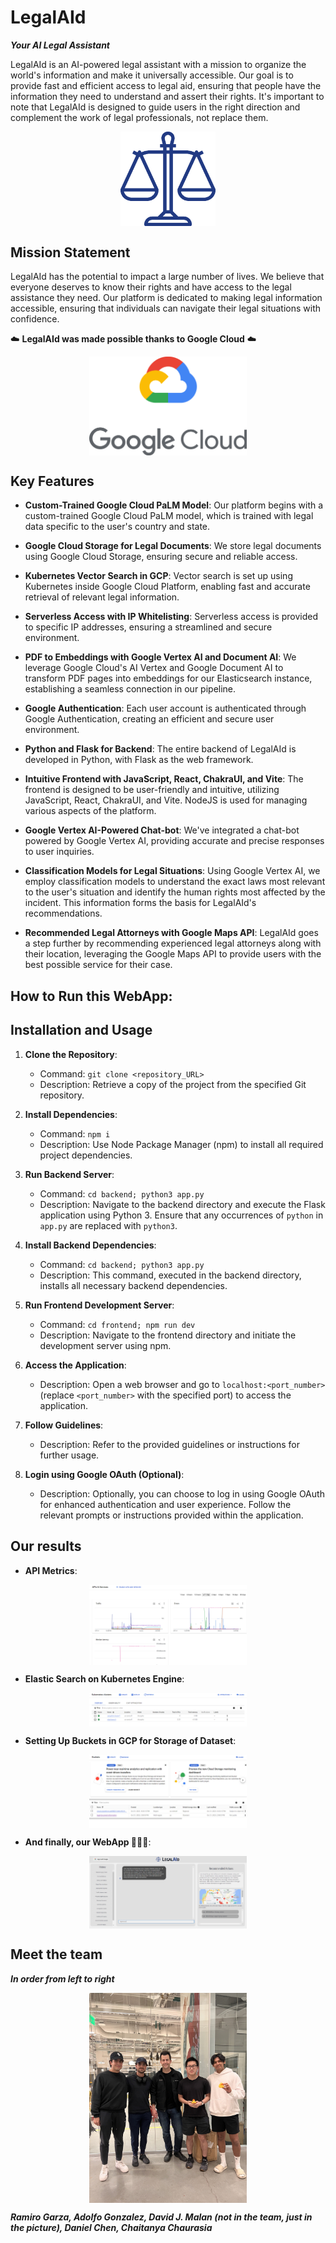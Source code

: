 # LegalAId
_**Your AI Legal Assistant**_

LegalAId is an AI-powered legal assistant with a mission to organize the world's information and make it universally accessible. Our goal is to provide fast and efficient access to legal aid, ensuring that people have the information they need to understand and assert their rights. It's important to note that LegalAId is designed to guide users in the right direction and complement the work of legal professionals, not replace them. 

<div style="display: flex; justify-content: center;">
  <img src="assets/balance.png" alt="LegalAId Logo" width="30%">
</div>

## Mission Statement

LegalAId has the potential to impact a large number of lives. We believe that everyone deserves to know their rights and have access to the legal assistance they need. Our platform is dedicated to making legal information accessible, ensuring that individuals can navigate their legal situations with confidence.

☁️ **LegalAId was made possible thanks to Google Cloud** ☁️

  <div style="display: flex; justify-content: center;">
  <img src="assets/gcp.png" alt="GCP Logo" width="50%">
  </div>

## Key Features

- **Custom-Trained Google Cloud PaLM Model**: Our platform begins with a custom-trained Google Cloud PaLM model, which is trained with legal data specific to the user's country and state.

- **Google Cloud Storage for Legal Documents**: We store legal documents using Google Cloud Storage, ensuring secure and reliable access.

- **Kubernetes Vector Search in GCP**: Vector search is set up using Kubernetes inside Google Cloud Platform, enabling fast and accurate retrieval of relevant legal information.

- **Serverless Access with IP Whitelisting**: Serverless access is provided to specific IP addresses, ensuring a streamlined and secure environment.

- **PDF to Embeddings with Google Vertex AI and Document AI**: We leverage Google Cloud's AI Vertex and Google Document AI to transform PDF pages into embeddings for our Elasticsearch instance, establishing a seamless connection in our pipeline.

- **Google Authentication**: Each user account is authenticated through Google Authentication, creating an efficient and secure user environment.

- **Python and Flask for Backend**: The entire backend of LegalAId is developed in Python, with Flask as the web framework.

- **Intuitive Frontend with JavaScript, React, ChakraUI, and Vite**: The frontend is designed to be user-friendly and intuitive, utilizing JavaScript, React, ChakraUI, and Vite. NodeJS is used for managing various aspects of the platform.

- **Google Vertex AI-Powered Chat-bot**: We've integrated a chat-bot powered by Google Vertex AI, providing accurate and precise responses to user inquiries.

- **Classification Models for Legal Situations**: Using Google Vertex AI, we employ classification models to understand the exact laws most relevant to the user's situation and identify the human rights most affected by the incident. This information forms the basis for LegalAId's recommendations.

- **Recommended Legal Attorneys with Google Maps API**: LegalAId goes a step further by recommending experienced legal attorneys along with their location, leveraging the Google Maps API to provide users with the best possible service for their case.

## How to Run this WebApp:

## Installation and Usage

1. **Clone the Repository**:
   - Command: `git clone <repository_URL>`
   - Description: Retrieve a copy of the project from the specified Git repository.

2. **Install Dependencies**:
   - Command: `npm i`
   - Description: Use Node Package Manager (npm) to install all required project dependencies.

3. **Run Backend Server**:
   - Command: `cd backend; python3 app.py`
   - Description: Navigate to the backend directory and execute the Flask application using Python 3. Ensure that any occurrences of `python` in `app.py` are replaced with `python3`.

4. **Install Backend Dependencies**:
   - Command: `cd backend; python3 app.py`
   - Description: This command, executed in the backend directory, installs all necessary backend dependencies.

5. **Run Frontend Development Server**:
   - Command: `cd frontend; npm run dev`
   - Description: Navigate to the frontend directory and initiate the development server using npm.

6. **Access the Application**:
   - Description: Open a web browser and go to `localhost:<port_number>` (replace `<port_number>` with the specified port) to access the application.

7. **Follow Guidelines**:
   - Description: Refer to the provided guidelines or instructions for further usage.

8. **Login using Google OAuth (Optional)**:
   - Description: Optionally, you can choose to log in using Google OAuth for enhanced authentication and user experience. Follow the relevant prompts or instructions provided within the application.



## Our results

- **API Metrics**:
<div style="display: flex; justify-content: center;">
  <img src="assets/Screenshot 2023-10-22 070353.png" alt="Hard Pic" width="50%">
</div>

- **Elastic Search on Kubernetes Engine**:
<div style="display: flex; justify-content: center;">
  <img src="assets/Screenshot 2023-10-22 070458.png" alt="Hard Pic" width="50%">
</div>

- **Setting Up Buckets in GCP for Storage of Dataset**:
<div style="display: flex; justify-content: center;">
  <img src="assets/Screenshot 2023-10-22 070532.png" alt="Hard Pic" width="50%">
</div>

- **And finally, our WebApp 🎉🙌🥳**:
<div style="display: flex; justify-content: center;">
  <img src="assets/image.png" alt="Hard Pic" width="50%">
</div>


## Meet the team
_**In order from left to right**_
<div style="display: flex; justify-content: center;">
  <img src="assets/hardpic.jpeg" alt="Hard Pic" width="50%">
</div>

_**Ramiro Garza, Adolfo Gonzalez, David J. Malan (not in the team, just in the picture), Daniel Chen, Chaitanya Chaurasia**_
